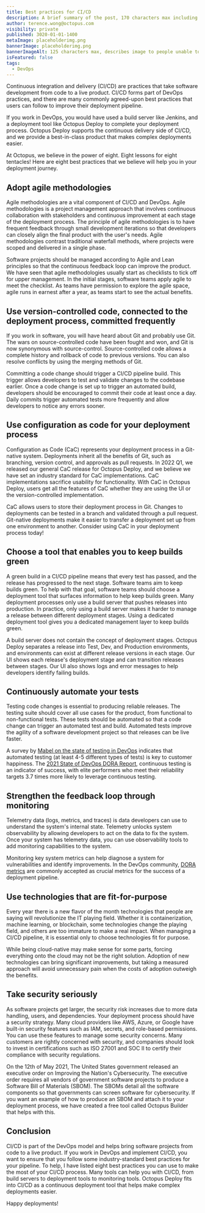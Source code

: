 ```yaml
---
title: Best practices for CI/CD
description: A brief summary of the post, 170 characters max including spaces.
author: terence.wong@octopus.com
visibility: private
published: 3020-01-01-1400
metaImage: placeholderimg.png
bannerImage: placeholderimg.png
bannerImageAlt: 125 characters max, describes image to people unable to see it.
isFeatured: false
tags:
  - DevOps
---
```


<!-- see https://github.com/OctopusDeploy/blog/blob/master/tags.txt for a comprehensive list of tags -->

Continuous integration and delivery (CI/CD) are practices that take software development from code to a live product. CI/CD forms part of DevOps practices, and there are many commonly agreed-upon best practices that users can follow to improve their deployment pipeline. 

If you work in DevOps, you would have used a build server like Jenkins, and a deployment tool like Octopus Deploy to complete your deployment process. Octopus Deploy supports the continuous delivery side of CI/CD, and we provide a best-in-class product that makes complex deployments easier. 

At Octopus, we believe in the power of eight. Eight lessons for eight tentacles! Here are eight best practices that we believe will help you in your deployment journey.

## Adopt agile methodologies

Agile methodologies are a vital component of CI/CD and DevOps. Agile methodologies is a project management approach that involves continuous collaboration with stakeholders and continuous improvement at each stage of the deployment process. The principle of agile methodologies is to have frequent feedback through small development iterations so that developers can closely align the final product with the user's needs. Agile methodologies contrast traditional waterfall methods, where projects were scoped and delivered in a single phase.

Software projects should be managed according to Agile and Lean principles so that the continuous feedback loop can improve the product. We have seen that agile methodologies usually start as checklists to tick off for upper management. In the initial stages, software teams apply agile to meet the checklist. As teams have permission to explore the agile space, agile runs in earnest after a year, as teams start to see the actual benefits.

## Use version-controlled code, connected to the deployment process, committed frequently

If you work in software, you will have heard about Git and probably use Git. The wars on source-controlled code have been fought and won, and Git is now synonymous with source-control. Source-controlled code allows a complete history and rollback of code to previous versions. You can also resolve conflicts by using the merging methods of Git.

Committing a code change should trigger a CI/CD pipeline build. This trigger allows developers to test and validate changes to the codebase earlier. Once a code change is set up to trigger an automated build,  developers should be encouraged to commit their code at least once a day. Daily commits trigger automated tests more frequently and allow developers to notice any errors sooner.


## Use configuration as code for your deployment process

Configuration as Code (CaC) represents your deployment process in a Git-native system. Deployments inherit all the benefits of Git, such as branching, version control, and approvals as pull requests. In 2022 Q1, we released our general CaC release for Octopus Deploy, and we believe we have set an industry standard for CaC implementations. CaC implementations sacrifice usability for functionality. With CaC in Octopus Deploy, users get all the features of CaC whether they are using the UI or the version-controlled implementation.

CaC allows users to store their deployment process in Git. Changes to deployments can be tested in a branch and validated through a pull request. Git-native deployments make it easier to transfer a deployment set up from one environment to another. Consider using CaC in your deployment process today!

## Choose a tool that enables you to keep builds green

A green build in a CI/CD pipeline means that every test has passed, and the release has progressed to the next stage. Software teams aim to keep builds green. To help with that goal, software teams should choose a deployment tool that surfaces information to help keep builds green. Many deployment processes only use a build server that pushes releases into production. In practice, only using a build server makes it harder to manage a release between different deployment stages. Using a dedicated deployment tool gives you a dedicated management layer to keep builds green.

A build server does not contain the concept of deployment stages. Octopus Deploy separates a release into Test, Dev, and Production environments, and environments can exist at different release versions in each stage. Our UI shows each release's deployment stage and can transition releases between stages. Our UI also shows logs and error messages to help developers identify failing builds.

## Continuously automate your tests

Testing code changes is essential to producing reliable releases. The testing suite should cover all use cases for the product, from functional to non-functional tests. These tests should be automated so that a code change can trigger an automated test and build. Automated tests improve the agility of a software development project so that releases can be live faster.

A survey by [Mabel on the state of testing in DevOps](https://www.dropbox.com/s/nnagymzdcnoswc6/Benchmark-Report-State-of-Testing-in-DevOps.pdf?dl=0) indicates that automated testing (at least 4-5 different types of tests) is key to customer happiness. The [2021 State of DevOps DORA Report](https://www.dropbox.com/s/xycst8qsxnpsieu/state-of-devops-2021.pdf?dl=0), continuous testing is an indicator of success, with elite performers who meet their reliability targets 3.7 times more likely to leverage continuous testing.

## Strengthen the feedback loop through monitoring

Telemetry data (logs, metrics, and traces) is data developers can use to understand the system's internal state. Telemetry unlocks system observability by allowing developers to act on the data to fix the system. Once your system has telemetry data, you can use observability tools to add monitoring capabilities to the system.

Monitoring key system metrics can help diagnose a system for vulnerabilities and identify improvements. In the DevOps community, [DORA metrics](https://cloud.google.com/blog/products/devops-sre/using-the-four-keys-to-measure-your-devops-performance) are commonly accepted as crucial metrics for the success of a deployment pipeline.

## Use technologies that are fit-for-purpose

Every year there is a new flavor of the month technologies that people are saying will revolutionize the IT playing field. Whether it is containerization, machine learning, or blockchain, some technologies change the playing field, and others are too immature to make a real impact. When managing a CI/CD pipeline, it is essential only to choose technologies fit for purpose. 

While being cloud-native may make sense for some parts, forcing everything onto the cloud may not be the right solution. Adoption of new technologies can bring significant improvements, but taking a measured approach will avoid unnecessary pain when the costs of adoption outweigh the benefits.

## Take security seriously

As software projects get larger, the security risk increases due to more data handling, users, and dependencies. Your deployment process should have a security strategy. Many cloud providers like AWS, Azure, or Google have built-in security features such as IAM, secrets, and role-based permissions. You can use these features to manage some security concerns. Many customers are rightly concerned with security, and companies should look to invest in certifications such as ISO 27001 and SOC II to certify their compliance with security regulations.

On the 12th of May 2021, The United States government released an executive order on Improving the Nation's Cybersecurity. The executive order requires all vendors of government software projects to produce a Software Bill of Materials (SBOM). The SBOMs detail all the software components so that governments can screen software for cybersecurity. If you want an example of how to produce an SBOM and attach it to your deployment process, we have created a free tool called Octopus Builder that helps with this.

## Conclusion

CI/CD is part of the DevOps model and helps bring software projects from code to a live product. If you work in DevOps and implement CI/CD, you want to ensure that you follow some industry-standard best practices for your pipeline. To help, I have listed eight best practices you can use to make the most of your CI/CD process. Many tools can help you with CI/CD, from build servers to deployment tools to monitoring tools. Octopus Deploy fits into CI/CD as a continuous deployment tool that helps make complex deployments easier.

Happy deployments!

